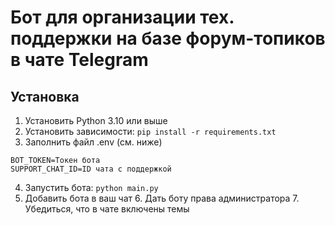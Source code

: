 # Бот для организации тех. поддержки на базе форум-топиков в чате Telegram

## Установка

1. Установить Python 3.10 или выше
2. Установить зависимости: `pip install -r requirements.txt`
3. Заполнить файл .env (см. ниже)

```.env
BOT_TOKEN=Токен бота
SUPPORT_CHAT_ID=ID чата с поддержкой
```

4. Запустить бота: `python main.py`
5. Добавить бота в ваш чат
   6. Дать боту права администратора
   7. Убедиться, что в чате включены темы
